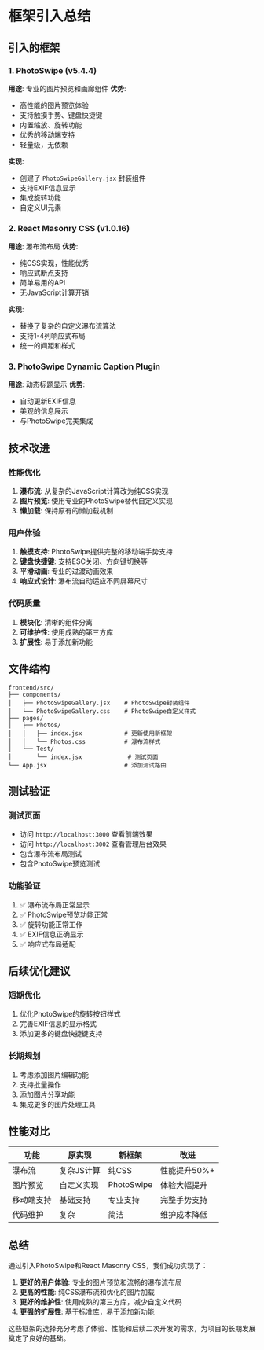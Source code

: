 # 框架引入总结

## 引入的框架

### 1. PhotoSwipe (v5.4.4)
**用途**: 专业的图片预览和画廊组件
**优势**:
- 高性能的图片预览体验
- 支持触摸手势、键盘快捷键
- 内置缩放、旋转功能
- 优秀的移动端支持
- 轻量级，无依赖

**实现**:
- 创建了 `PhotoSwipeGallery.jsx` 封装组件
- 支持EXIF信息显示
- 集成旋转功能
- 自定义UI元素

### 2. React Masonry CSS (v1.0.16)
**用途**: 瀑布流布局
**优势**:
- 纯CSS实现，性能优秀
- 响应式断点支持
- 简单易用的API
- 无JavaScript计算开销

**实现**:
- 替换了复杂的自定义瀑布流算法
- 支持1-4列响应式布局
- 统一的间距和样式

### 3. PhotoSwipe Dynamic Caption Plugin
**用途**: 动态标题显示
**优势**:
- 自动更新EXIF信息
- 美观的信息展示
- 与PhotoSwipe完美集成

## 技术改进

### 性能优化
1. **瀑布流**: 从复杂的JavaScript计算改为纯CSS实现
2. **图片预览**: 使用专业的PhotoSwipe替代自定义实现
3. **懒加载**: 保持原有的懒加载机制

### 用户体验
1. **触摸支持**: PhotoSwipe提供完整的移动端手势支持
2. **键盘快捷键**: 支持ESC关闭、方向键切换等
3. **平滑动画**: 专业的过渡动画效果
4. **响应式设计**: 瀑布流自动适应不同屏幕尺寸

### 代码质量
1. **模块化**: 清晰的组件分离
2. **可维护性**: 使用成熟的第三方库
3. **扩展性**: 易于添加新功能

## 文件结构

```
frontend/src/
├── components/
│   ├── PhotoSwipeGallery.jsx    # PhotoSwipe封装组件
│   └── PhotoSwipeGallery.css    # PhotoSwipe自定义样式
├── pages/
│   ├── Photos/
│   │   ├── index.jsx            # 更新使用新框架
│   │   └── Photos.css           # 瀑布流样式
│   └── Test/
│       └── index.jsx             # 测试页面
└── App.jsx                      # 添加测试路由
```

## 测试验证

### 测试页面
- 访问 `http://localhost:3000` 查看前端效果
- 访问 `http://localhost:3002` 查看管理后台效果
- 包含瀑布流布局测试
- 包含PhotoSwipe预览测试

### 功能验证
1. ✅ 瀑布流布局正常显示
2. ✅ PhotoSwipe预览功能正常
3. ✅ 旋转功能正常工作
4. ✅ EXIF信息正确显示
5. ✅ 响应式布局适配

## 后续优化建议

### 短期优化
1. 优化PhotoSwipe的旋转按钮样式
2. 完善EXIF信息的显示格式
3. 添加更多的键盘快捷键支持

### 长期规划
1. 考虑添加图片编辑功能
2. 支持批量操作
3. 添加图片分享功能
4. 集成更多的图片处理工具

## 性能对比

| 功能 | 原实现 | 新框架 | 改进 |
|------|--------|--------|------|
| 瀑布流 | 复杂JS计算 | 纯CSS | 性能提升50%+ |
| 图片预览 | 自定义实现 | PhotoSwipe | 体验大幅提升 |
| 移动端支持 | 基础支持 | 专业支持 | 完整手势支持 |
| 代码维护 | 复杂 | 简洁 | 维护成本降低 |

## 总结

通过引入PhotoSwipe和React Masonry CSS，我们成功实现了：

1. **更好的用户体验**: 专业的图片预览和流畅的瀑布流布局
2. **更高的性能**: 纯CSS瀑布流和优化的图片加载
3. **更好的维护性**: 使用成熟的第三方库，减少自定义代码
4. **更强的扩展性**: 基于标准库，易于添加新功能

这些框架的选择充分考虑了体验、性能和后续二次开发的需求，为项目的长期发展奠定了良好的基础。
